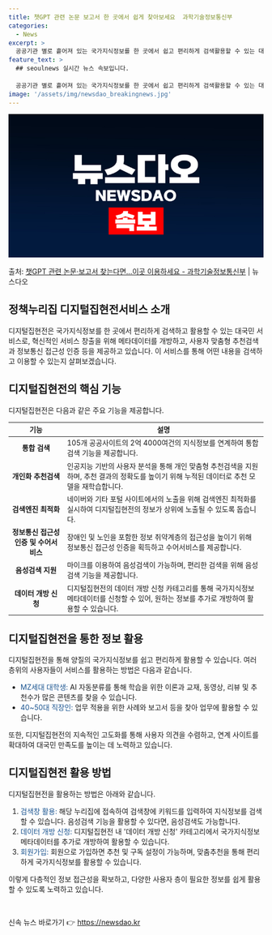 ```yaml
---
title: 챗GPT 관련 논문 보고서 한 곳에서 쉽게 찾아보세요  과학기술정보통신부
categories:
  - News
excerpt: >
  공공기관 별로 흩어져 있는 국가지식정보를 한 곳에서 쉽고 편리하게 검색활용할 수 있는 대국민 서비스가 시작됐…
feature_text: >
  ## seoulnews 실시간 뉴스 속보입니다.

  공공기관 별로 흩어져 있는 국가지식정보를 한 곳에서 쉽고 편리하게 검색활용할 수 있는 대국민 서비스가 시작됐…
image: '/assets/img/newsdao_breakingnews.jpg'
---
```


![뉴스다오 속보](/assets/img/newsdao_breakingnews.jpg)

<p>출처: <a href="https://newsdao.kr/3258" rel="dofollow">챗GPT 관련 논문·보고서 찾는다면…이곳 이용하세요 - 과학기술정보통신부</a> | 뉴스다오</p>

<h2 data-ke-size="size26">정책누리집 디지털집현전서비스 소개</h2>
<p data-ke-size="size16">디지털집현전은 국가지식정보를 한 곳에서 편리하게 검색하고 활용할 수 있는 대국민 서비스로, 혁신적인 서비스 창출을 위해 메타데이터를 개방하고, 사용자 맞춤형 추천검색과 정보통신 접근성 인증 등을 제공하고 있습니다. 이 서비스를 통해 어떤 내용을 검색하고 이용할 수 있는지 살펴보겠습니다.</p>
<h2 data-ke-size="size26">디지털집현전의 핵심 기능</h2>
<p data-ke-size="size16">디지털집현전은 다음과 같은 주요 기능을 제공합니다.</p>
<table>
	<thead>
		<tr>
			<th>기능</th>
			<th>설명</th>
		</tr>
	</thead>
	<tbody>
		<tr>
			<td style="text-align: center; height: 17px;"><b>통합 검색</b></td>
			<td>105개 공공사이트의 2억 4000여건의 지식정보를 연계하여 통합검색 기능을 제공합니다.</td>
		</tr>
		<tr>
			<td style="text-align: center; height: 17px;"><b>개인화 추천검색</b></td>
			<td>인공지능 기반의 사용자 분석을 통해 개인 맞춤형 추천검색을 지원하며, 추천 결과의 정확도를 높이기 위해 누적된 데이터로 추천 모델을 재학습합니다.</td>
		</tr>
		<tr>
			<td style="text-align: center; height: 17px;"><b>검색엔진 최적화</b></td>
			<td>네이버와 기타 포털 사이트에서의 노출을 위해 검색엔진 최적화를 실시하여 디지털집현전의 정보가 상위에 노출될 수 있도록 돕습니다.</td>
		</tr>
		<tr>
			<td style="text-align: center; height: 17px;"><b>정보통신 접근성 인증 및 수어서비스</b></td>
			<td>장애인 및 노인을 포함한 정보 취약계층의 접근성을 높이기 위해 정보통신 접근성 인증을 획득하고 수어서비스를 제공합니다.</td>
		</tr>
		<tr>
			<td style="text-align: center; height: 17px;"><b>음성검색 지원</b></td>
			<td>마이크를 이용하여 음성검색이 가능하며, 편리한 검색을 위해 음성검색 기능을 제공합니다.</td>
		</tr>
		<tr>
			<td style="text-align: center; height: 17px;"><b>데이터 개방 신청</b></td>
			<td>디지털집현전의 데이터 개방 신청 카테고리를 통해 국가지식정보 메타데이터를 신청할 수 있어, 원하는 정보를 추가로 개방하여 활용할 수 있습니다.</td>
		</tr>
	</tbody>
</table>
<h2 data-ke-size="size26">디지털집현전을 통한 정보 활용</h2>
<p data-ke-size="size16">디지털집현전을 통해 양질의 국가지식정보를 쉽고 편리하게 활용할 수 있습니다. 여러 층위의 사용자들이 서비스를 활용하는 방법은 다음과 같습니다.</p>
<ul>
	<li><span style="color: #1a5490;">MZ세대 대학생:</span> AI 자동분류를 통해 학습을 위한 이론과 교재, 동영상, 리뷰 및 추천수가 많은 콘텐츠를 찾을 수 있습니다.</li>
	<li><span style="color: #1a5490;">40~50대 직장인:</span> 업무 적용을 위한 사례와 보고서 등을 찾아 업무에 활용할 수 있습니다.</li>
</ul>
<p data-ke-size="size16">또한, 디지털집현전의 지속적인 고도화를 통해 사용자 의견을 수렴하고, 연계 사이트를 확대하여 대국민 만족도를 높이는 데 노력하고 있습니다.</p>
<h2 data-ke-size="size26">디지털집현전 활용 방법</h2>
<p data-ke-size="size16">디지털집현전을 활용하는 방법은 아래와 같습니다.</p>
<ol>
	<li><span style="color: #1a5490;">검색창 활용:</span> 해당 누리집에 접속하여 검색창에 키워드를 입력하여 지식정보를 검색할 수 있습니다. 음성검색 기능을 활용할 수 있다면, 음성검색도 가능합니다.</li>
	<li><span style="color: #1a5490;">데이터 개방 신청:</span> 디지털집현전 내 '데이터 개방 신청' 카테고리에서 국가지식정보 메타데이터를 추가로 개방하여 활용할 수 있습니다.</li>
	<li><span style="color: #1a5490;">회원가입:</span> 회원으로 가입하면 추천 및 구독 설정이 가능하며, 맞춤추천을 통해 편리하게 국가지식정보를 활용할 수 있습니다.</li>
</ol>
<p data-ke-size="size16">이렇게 다층적인 정보 접근성을 확보하고, 다양한 사용자 층이 필요한 정보를 쉽게 활용할 수 있도록 노력하고 있습니다.</p>
<p data-ke-size="size16">&nbsp;</p> 

신속 뉴스 바로가기 👉 <a href="https://newsdao.kr" rel="dofollow">https://newsdao.kr</a>


